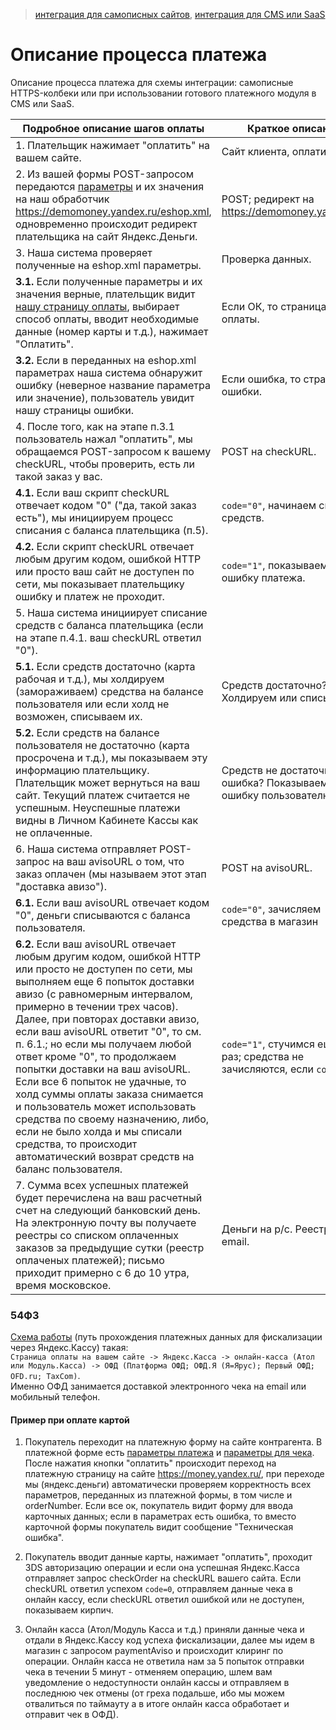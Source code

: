 > [интеграция для самописных сайтов](https://github.com/yandex-money/yandex-money-joinup/blob/master/demo/010%20интеграция%20для%20самописных%20сайтов.md), [интеграция для CMS или SaaS](https://github.com/yandex-money/yandex-money-joinup/blob/master/demo/011%20интеграция%20для%20CMS%20и%20SaaS.md)

Описание процесса платежа
=====================================================

Описание процесса платежа для схемы интеграции: самописные HTTPS-колбеки или при использовании готового платежного модуля в CMS или SaaS.

| Подробное описание шагов оплаты                       | Краткое описание        |
| ----------------------------------------------------- | ----------------------- |
| 1. Плательщик нажимает "оплатить" на вашем сайте.     | Сайт клиента, оплатить. |
| 2. Из вашей формы POST-запросом передаются [параметры](https://tech.yandex.ru/money/doc/payment-solution/payment-form/payment-form-http-docpage/) и их значения на наш обработчик https://demomoney.yandex.ru/eshop.xml, одновременно происходит редирект плательщика на сайт Яндекс.Деньги. | POST; редирект на https://demomoney.yandex.ru/ |
| 3. Наша система проверяет полученные на eshop.xml параметры. | Проверка данных. |
| **3.1.** Если полученные параметры и их значения верные, плательщик видит [нашу страницу оплаты](https://demomoney.yandex.ru/eshop.xml?shopid=72491&scid=541855&sum=100.00&customerNumber=%D0%B7%D0%BD%D0%B0%D1%87%D0%B5%D0%BD%D0%B8%D0%B5%20%D0%B8%D0%B7%20%D0%BE%D0%B1%D1%8F%D0%B7%D0%B0%D1%82%D0%B5%D0%BB%D1%8C%D0%BD%D0%BE%D0%B3%D0%BE%20%D0%BF%D0%B0%D1%80%D0%B0%D0%BC%D0%B5%D1%82%D1%80%D0%B0%20customerNumber ), выбирает способ оплаты, вводит необходимые данные (номер карты и т.д.), нажимает "Оплатить". | Если ОК, то страница оплаты. | 
| **3.2.** Если в переданных на eshop.xml параметрах наша система обнаружит ошибку (неверное название параметра или значение), пользователь увидит нашу страницы ошибки. | Если ошибка, то страница ошибки. |
| 4. После того, как на этапе п.3.1 пользователь нажал "оплатить", мы обращаемся POST-запросом к вашему checkURL, чтобы проверить, есть ли такой заказ у вас. | POST на checkURL. |
| **4.1.** Если ваш скрипт checkURL отвечает кодом "0" ("да, такой заказ есть"), мы инициируем процесс списания с баланса плательщика (п.5). | `code="0"`, начинаем списание средств. | 
| **4.2.** Если скрипт checkURL отвечает любым другим кодом, ошибкой HTTP или просто ваш сайт не доступен по сети, мы показывает плательщику ошибку и платеж не проходит. | `code="1"`, показываем ошибку платежа. |
| 5. Наша система инициирует списание средств с баланса плательщика (если на этапе п.4.1. ваш checkURL ответил "0"). | |
| **5.1.** Если средств достаточно (карта рабочая и т.д.), мы холдируем (замораживаем) средства на балансе пользователя или если холд не возможен, списываем их. | Средств достаточно? Холдируем или списываем. |
| **5.2.** Если средств на балансе пользователя не достаточно (карта просрочена и т.д.), мы показываем эту информацию плательщику. Плательщик может вернуться на ваш сайт. Текущий платеж считается не успешным. Неуспешные платежи видны в Личном Кабинете Кассы как не оплаченные. | Средств не достаточно, иная ошибка? Показываем ошибку пользователю. |
| 6. Наша система отправляет POST-запрос на ваш avisoURL о том, что заказ оплачен (мы называем этот этап "доставка авизо"). | POST на avisoURL. |
| **6.1.** Если ваш avisoURL отвечает кодом "0", деньги списываются с баланса пользователя. | `code="0"`, зачисляем средства в магазин |
| **6.2.** Если ваш avisoURL отвечает любым другим кодом, ошибкой HTTP или просто не доступен по сети, мы выполняем еще 6 попыток доставки авизо (с равномерным интервалом, примерно в течении трех часов). Далее, при повторах доставки авизо, если ваш avisoURL ответит "0", то см. п. 6.1.; но если мы получаем любой ответ кроме "0", то продолжаем попытки доставки на ваш avisoURL. Если все 6 попыток не удачные, то холд суммы оплаты заказа снимается и пользователь может использовать средства по своему назначению, либо, если не было холда и мы списали средства, то происходит автоматический возврат средств на баланс пользователя. | `code="1"`, стучимся еще 6 раз; средства не зачисляются, если `code="1"`. |
| 7. Сумма всех успешных платежей будет перечислена на ваш расчетный счет на следующий банковский день. На электронную почту вы получаете реестры со списком оплаченных заказов за предыдущие сутки (реестр оплаченых платежей); письмо приходит примерно с 6 до 10 утра, время московское. | Деньги на р/с. Реестр на email. | 

### 54ФЗ

[Схема работы](https://kassa.yandex.ru/54fz#howitworks) (путь прохождения платежных данных для фискализации через Яндекс.Кассу) такая:  
    `Страница оплаты на вашем сайте -> Яндекс.Касса -> онлайн-касса (Атол или Модуль.Касса) -> ОФД (Платформа ОФД; ОФД.Я (Я=Ярус); Первый ОФД; OFD.ru; TaxCom)`.  
    Именно ОФД занимается доставкой электронного чека на email или мобильный телефон.

#### Пример при оплате картой

<!-- Действующие лица:
- Покупатель. Он же плательщик. Тот, кто оплачивает услуги на вашем сайте.
- Контрагент
--> 

1) Покупатель переходит на платежную форму на сайте контрагента. В платежной форме есть [параметры платежа](https://tech.yandex.ru/money/doc/payment-solution/payment-form/payment-form-http-docpage/) и [параметры для чека](https://tech.yandex.ru/money/doc/payment-solution/payment-form/payment-form-receipt-docpage/). После нажатия кнопки "оплатить" происходит переход на платежную страницу на сайте https://money.yandex.ru/, при переходе мы (яндекс.деньги) автоматически проверяем корректность всех параметров, переданных из платежной формы, в том числе и orderNumber. Если все ок, покупатель видит форму для ввода карточных данных; если в параметрах есть ошибка, то вместо карточной формы покупатель видит сообщение "Техническая ошибка".

2) Покупатель вводит данные карты, нажимает "оплатить", проходит 3DS авторизацию операции и если она успешная Яндекс.Касса отправляет запрос checkOrder на checkURL вашего сайта. Если checkURL ответил успехом `code=0`, отправляем данные чека в онлайн кассу, если checkURL ответил ошибкой или не доступен, показываем кирпич.

3) Онлайн касса (Атол/Модуль Касса и т.д.) приняли данные чека и отдали в Яндекс.Кассу код успеха фискализации, далее мы идем в магазин с запросом paymentAviso и происходит клиринг по операции. Онлайн касса не ответила нам за 5 попыток отправки чека в течении 5 минут - отменяем операцию, шлем вам уведомление о недоступности онлайн кассы и отправляем в последнюю чек отмены (от греха подальше, ибо мы можем отвалиться по таймауту а в итоге онлайн касса обработает и отправит чек в ОФД).
